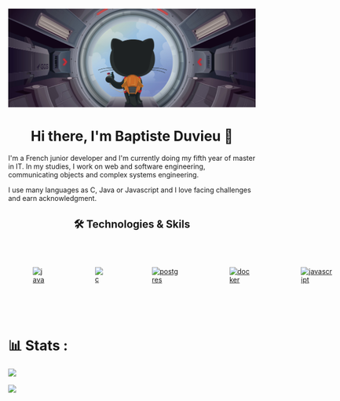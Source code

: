 ![](header.png)

<h1 align="center">Hi there, I'm Baptiste Duvieu 👋</h1>

I'm a French junior developer and I'm currently doing my fifth year of master in IT. In my studies, I work on web and software engineering, communicating objects and complex systems engineering.

I use many languages as C, Java or Javascript and I love facing challenges and earn acknowledgment.

<h2 align="center">🛠 Technologies & Skils</h2>

<div style="align: center; display: flex; justify-content: space-between;">
    <a href="">
        <img src="https://cdn.jsdelivr.net/gh/devicons/devicon/icons/java/java-original.svg"
            alt="java" width="54" height="54" style="vertical-align:top; margin:50px;">
    </a>
    <a href="">
        <img src="https://cdn.jsdelivr.net/gh/devicons/devicon/icons/c/c-original.svg"
            alt="c" width="54" height="54" style="vertical-align:top; margin:50px;">
    </a>
    <a href="">
        <img src="https://cdn.jsdelivr.net/gh/devicons/devicon/icons/postgresql/postgresql-original-wordmark.svg"
            width="54" height="54" alt="postgres" style="vertical-align:top; margin:50px">
    </a>
    <a href="https://hub.docker.com/">
        <img src="https://cdn.jsdelivr.net/gh/devicons/devicon/icons/docker/docker-original-wordmark.svg" width="54"
            height="54" alt="docker" style="vertical-align:top; margin:50px">
    </a>
    <a href="">
        <img src="https://cdn.jsdelivr.net/gh/devicons/devicon/icons/javascript/javascript-original.svg" width="54"
            height="54" alt="javascript" style="vertical-align:top; margin:50px">
    </a>
    <a href="">
        <img src="https://cdn.jsdelivr.net/gh/devicons/devicon/icons/react/react-original.svg"
            alt="react" width="54" height="54" style="vertical-align:top; margin:50px;">
    </a>
    <a href="">
        <img src="https://cdn.jsdelivr.net/gh/devicons/devicon/icons/ansible/ansible-original.svg"
            alt="ansible" width="54" height="54" style="vertical-align:top; margin:50px;">
    </a>
</div>

<br/>

# 📊 Stats :
![](https://github-readme-stats.vercel.app/api/top-langs/?username=db200253&layout=compact)

![](https://github-readme-stats.vercel.app/api?username=db200253&show_icons=true&theme=dark)

